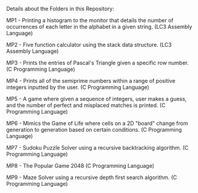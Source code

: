 Details about the Folders in this Repository:

MP1 - Printing a histogram to the monitor that details the number of occurrences of each letter in the alphabet in a given string. (LC3 Assembly Language)

MP2 - Five function calculator using the stack data structure. (LC3 Assembly Language)

MP3 - Prints the entries of Pascal's Triangle given a specific row number. (C Programming Language)

MP4 - Prints all of the semiprime numbers within a range of positive integers inputted by the user. (C Programming Language)

MP5 - A game where given a sequence of integers, user makes a guess, and the number of perfect and misplaced matches is printed. (C Programming Language)

MP6 - Mimics the Game of Life where cells on a 2D "board" change from generation to generation based on certain conditions. (C Programming Language)

MP7 - Sudoku Puzzle Solver using a recursive backtracking algorithm. (C Programming Language)

MP8 - The Popular Game 2048 (C Programming Language)

MP9 - Maze Solver using a recursive depth first search algorithm. (C Programming Language)
